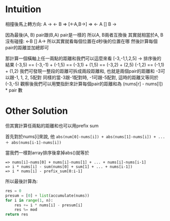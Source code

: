 # Intuition
相撞後馬上轉方向:
A -> <- B => [<-A,B->] => <- A [] B -> 

因為最後(A, B) pair跟(B,A) pair是一樣的
所以A, B兩者互換後
其實就相當於A, B沒有碰撞: <-B [] A->
所以其實就看每個位置在d秒後的位置在哪
然後計算每個pair的距離並加總即可

那計算一個橫軸上任一兩點的距離和我們可以這麼來看
[-3,-1,1,2,5] -> 排序後的結果
(-3,5) == (-3,-1) + (-1,5) == (-3,1) + (1,5) == (-3,2) + (2,5)
(-1,2) == (-1,1) + (1,2)
我們可發現一整段的距離可拆成兩段距離和, 也就是兩個pair的距離和
-3可以跟-1, 1, 2, 5配對
同樣的當-3跟-1配對時, -1可跟-5配對, 這時的距離又等同於(-3,-5)
觀察後我們可以用雙指針來計算每個pair的距離和為
(nums[r] - nums[l]) * pair 數

# Other Solution

但其實計算任兩點的距離和也可以用prefix sum

首先對於nums[i]來說, 他
`abs(num[0]-nums[i]) + abs(nums[1]-nums[i]) + ... ＋ abs(nums[i-1]-nums[i])`

當我們一樣對array排序後拿掉abs()就等於
```
=> nums[i]-nums[0] + nums[i]-nums[1] + ... + nums[i]-nums[i-1]
=> i * nums[i] - sum(nums[0] + sum[1] + ... + nums[i-1])
=> i * nums[i] - prefix_sum[0:i-1]
```

所以最後計算為:
```py
res = 0
presum = [0] + list(accumulate(nums))
for i in range(1, n):
    res += i * nums[i] - presum[i]
    res %= mod
return res
```
